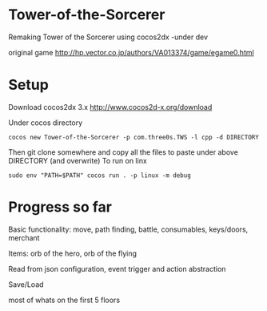 # Tower-of-the-Sorcerer
Remaking Tower of the Sorcerer using cocos2dx -under dev

original game
http://hp.vector.co.jp/authors/VA013374/game/egame0.html

# Setup
Download cocos2dx 3.x http://www.cocos2d-x.org/download

Under cocos directory
```
cocos new Tower-of-the-Sorcerer -p com.three0s.TWS -l cpp -d DIRECTORY
```
Then git clone somewhere and copy all the files to paste under above DIRECTORY (and overwrite)
To run on linx
```
sudo env "PATH=$PATH" cocos run . -p linux -m debug
```

# Progress so far
Basic functionality: move, path finding, battle, consumables, keys/doors, merchant

Items: orb of the hero, orb of the flying

Read from json configuration, event trigger and action abstraction

Save/Load

most of whats on the first 5 floors

